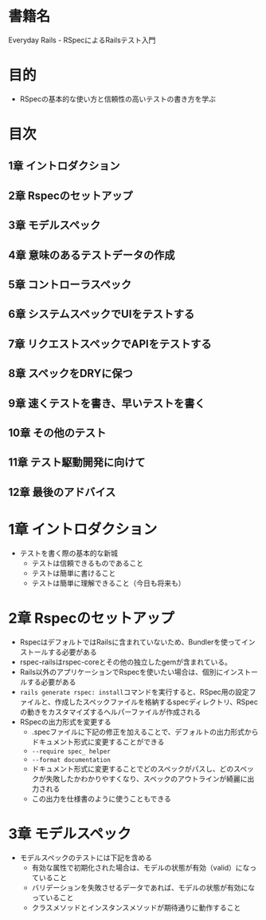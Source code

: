 # 書籍名
Everyday Rails - RSpecによるRailsテスト入門

# 目的
* RSpecの基本的な使い方と信頼性の高いテストの書き方を学ぶ

# 目次
## 1章 イントロダクション
## 2章 Rspecのセットアップ
## 3章 モデルスペック
## 4章 意味のあるテストデータの作成
## 5章 コントローラスペック
## 6章 システムスペックでUIをテストする
## 7章 リクエストスペックでAPIをテストする
## 8章 スペックをDRYに保つ
## 9章 速くテストを書き、早いテストを書く
## 10章 その他のテスト
## 11章 テスト駆動開発に向けて
## 12章 最後のアドバイス

# 1章 イントロダクション
* テストを書く際の基本的な新城
  * テストは信頼できるものであること
  * テストは簡単に書けること
  * テストは簡単に理解できること（今日も将来も）

# 2章 Rspecのセットアップ
* RspecはデフォルトではRailsに含まれていないため、Bundlerを使ってインストールする必要がある
* rspec-railsはrspec-coreとその他の独立したgemが含まれている。
* Rails以外のアプリケーションでRspecを使いたい場合は、個別にインストールする必要がある
* `rails generate rspec: install`コマンドを実行すると、RSpec用の設定ファイルと、作成したスペックファイルを格納するspecディレクトリ、RSpecの動きをカスタマイズするヘルパーファイルが作成される
* RSpecの出力形式を変更する
  * .specファイルに下記の修正を加えることで、デフォルトの出力形式からドキュメント形式に変更することができる
  * `--require spec_ helper`
  * `--format documentation`
  * ドキュメント形式に変更することでどのスペックがパスし、どのスペックが失敗したかわかりやすくなり、スペックのアウトラインが綺麗に出力される
  * この出力を仕様書のように使うこともできる

# 3章 モデルスペック
* モデルスペックのテストには下記を含める
  * 有効な属性で初期化された場合は、モデルの状態が有効（valid）になっていること
  * バリデーションを失敗させるデータであれば、モデルの状態が有効になっていること
  * クラスメソッドとインスタンスメソッドが期待通りに動作すること